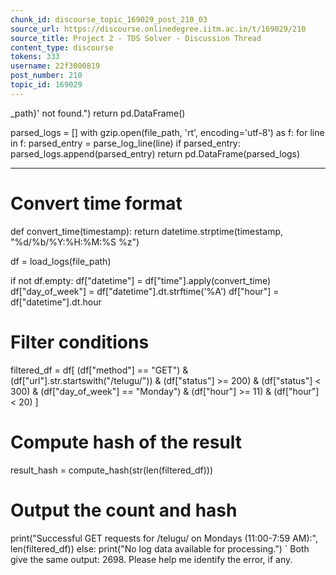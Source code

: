 ```yaml
---
chunk_id: discourse_topic_169029_post_210_03
source_url: https://discourse.onlinedegree.iitm.ac.in/t/169029/210
source_title: Project 2 - TDS Solver - Discussion Thread
content_type: discourse
tokens: 333
username: 22f3000819
post_number: 210
topic_id: 169029
---
```


_path}' not found.")
 return pd.DataFrame()

parsed_logs = []
 with gzip.open(file_path, 'rt', encoding='utf-8') as f:
 for line in f:
 parsed_entry = parse_log_line(line)
 if parsed_entry:
 parsed_logs.append(parsed_entry)
 return pd.DataFrame(parsed_logs)

---

# Convert time format
def convert_time(timestamp):
 return datetime.strptime(timestamp, "%d/%b/%Y:%H:%M:%S %z")

df = load_logs(file_path)

if not df.empty:
 df["datetime"] = df["time"].apply(convert_time)
 df["day_of_week"] = df["datetime"].dt.strftime('%A')
 df["hour"] = df["datetime"].dt.hour

# Filter conditions
 filtered_df = df[
 (df["method"] == "GET") &amp;
 (df["url"].str.startswith("/telugu/")) &amp;
 (df["status"] &gt;= 200) &amp; (df["status"] &lt; 300) &amp;
 (df["day_of_week"] == "Monday") &amp;
 (df["hour"] &gt;= 11) &amp;
 (df["hour"] &lt; 20)
 ]

# Compute hash of the result
 result_hash = compute_hash(str(len(filtered_df)))

# Output the count and hash
 print("Successful GET requests for /telugu/ on Mondays (11:00-7:59 AM):", len(filtered_df))
else:
 print("No log data available for processing.")
`
Both give the same output: 2698. Please help me identify the error, if any.
